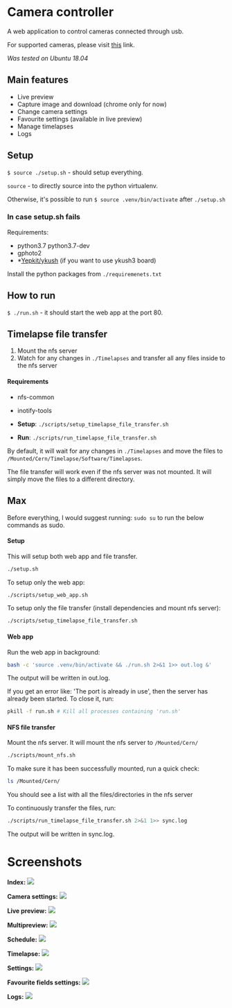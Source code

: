 # Camera controller
A web application to control cameras connected through usb.

For supported cameras, please visit [this](http://www.gphoto.org/proj/libgphoto2/support.php) link.

*Was tested on Ubuntu 18.04*

## Main features
- Live preview
- Capture image and download (chrome only for now)
- Change camera settings
- Favourite settings (available in live preview)
- Manage timelapses
- Logs

## Setup
`$ source ./setup.sh` - should setup everything.

`source` - to directly source into the python virtualenv.

Otherwise, it's possible to run `$ source .venv/bin/activate` after `./setup.sh`

### In case setup.sh fails
Requirements:
- python3.7 python3.7-dev
- gphoto2
- *[Yepkit/ykush](https://github.com/Yepkit/ykush.git) (if you want to use ykush3 board)

Install the python packages from `./requiremenets.txt`

## How to run
`$ ./run.sh` - it should start the web app at the port 80.


## Timelapse file transfer
1. Mount the nfs server
2. Watch for any changes in `./Timelapses` and transfer all any files inside to the nfs server

#### Requirements
- nfs-common
- inotify-tools


- **Setup**: `./scripts/setup_timelapse_file_transfer.sh`
- **Run**: `./scripts/run_timelapse_file_transfer.sh`

By default, it will wait for any changes in `./Timelapses` and move the files to `/Mounted/Cern/Timelapse/Software/Timelapses`.

The file transfer will work even if the nfs server was not mounted. It will simply move the files to a different directory.


## Max

Before everything, I would suggest running: `sudo su` to run the below commands as sudo.

#### Setup
This will setup both web app and file transfer.
~~~bash
./setup.sh
~~~

To setup only the web app:
~~~bash
./scripts/setup_web_app.sh
~~~

To setup only the file transfer (install dependencies and mount nfs server):
~~~bash
./scripts/setup_timelapse_file_transfer.sh
~~~


#### Web app
Run the web app in background:
~~~bash
bash -c 'source .venv/bin/activate && ./run.sh 2>&1 1>> out.log &'
~~~

The output will be written in out.log.

If you get an error like: 'The port is already in use', then the server has already been started. To close it, run:
~~~bash
pkill -f run.sh # Kill all processes containing 'run.sh'
~~~


#### NFS file transfer

Mount the nfs server. It will mount the nfs server to `/Mounted/Cern/`
~~~bash
./scripts/mount_nfs.sh
~~~

To make sure it has been successfully mounted, run a quick check:
~~~bash
ls /Mounted/Cern/
~~~
You should see a list with all the files/directories in the nfs server

To continuously transfer the files, run:
~~~bash
./scripts/run_timelapse_file_transfer.sh 2>&1 1>> sync.log
~~~

The output will be written in sync.log.

# Screenshots
**Index:**
![](./imgs/index.png)

**Camera settings:**
![](./imgs/all_settings.png)

**Live preview:**
![](./imgs/single_preview.png)

**Multipreview:**
![](./imgs/multipreview.png)

**Schedule:**
![](./imgs/schedule.png)

**Timelapse:**
![](./imgs/timelapse.png)

**Settings:**
![](./imgs/general_settings.png)

**Favourite fields settings:**
![](./imgs/fav_fields_settings.png)

**Logs:**
![](./imgs/logs.png)
